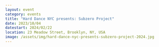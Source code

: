 ```yaml
---
layout: event
category: events
title: "Hard Dance NYC presents: Subzero Project"
date: 2023/10/04
datestart: 2024/02/22
location: 23 Meadow Street, Brooklyn, NY, USA
image: /assets/img/hard-dance-nyc-presents-subzero-project-2024.jpg
---
```

